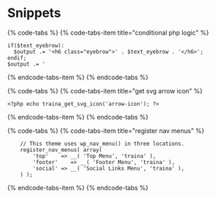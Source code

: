 # Snippets

{% code-tabs %}
{% code-tabs-item title="conditional php logic" %}
```text
if($text_eyebrow):
  $output .= '<h6 class="eyebrow">' . $text_eyebrow . '</h6>';
endif;
$output .= '
```
{% endcode-tabs-item %}
{% endcode-tabs %}

{% code-tabs %}
{% code-tabs-item title="get svg arrow icon" %}
```text
<?php echo traina_get_svg_icon('arrow-icon'); ?>
```
{% endcode-tabs-item %}
{% endcode-tabs %}

{% code-tabs %}
{% code-tabs-item title="register nav menus" %}
```text
	// This theme uses wp_nav_menu() in three locations.
	register_nav_menus( array(
		'top'    => __( 'Top Menu', 'traina' ),
		'footer'    => __( 'Footer Menu', 'traina' ),
		'social' => __( 'Social Links Menu', 'traina' ),
	) );
```
{% endcode-tabs-item %}
{% endcode-tabs %}



